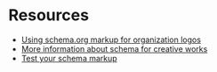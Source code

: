 Resources
==========

- [Using schema.org markup for organization logos](https://webmasters.googleblog.com/2013/05/using-schemaorg-markup-for-organization.html)
- [More information about schema for creative works](http://schema.org/Organization)
- [Test your schema markup](https://search.google.com/structured-data/testing-tool)